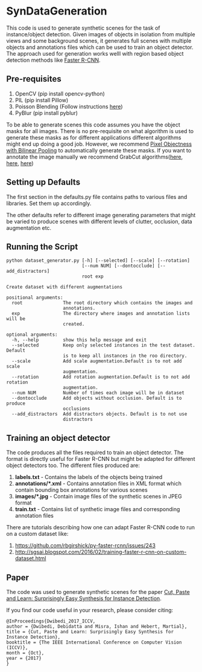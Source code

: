 # SynDataGeneration 

This code is used to generate synthetic scenes for the task of instance/object detection. Given images of objects in isolation from multiple views and some background scenes, it generates full scenes with multiple objects and annotations files which can be used to train an object detector. The approach used for generation works welll with region based object detection methods like [Faster R-CNN](https://github.com/rbgirshick/py-faster-rcnn).

## Pre-requisites 
1. OpenCV (pip install opencv-python)
2. PIL (pip install Pillow)
3. Poisson Blending (Follow instructions [here](https://github.com/yskmt/pb))
4. PyBlur (pip install pyblur)

To be able to generate scenes this code assumes you have the object masks for all images. There is no pre-requisite on what algorithm is used to generate these masks as for different applications different algorithms might end up doing a good job. However, we recommend [Pixel Objectness with Bilinear Pooling](https://github.com/debidatta/pixelobjectness-bp) to automatically generate these masks. If you want to annotate the image manually we recommend GrabCut algorithms([here](https://github.com/opencv/opencv/blob/master/samples/python/grabcut.py), [here](https://github.com/cmuartfab/grabcut), [here](https://github.com/daviddoria/GrabCut))

## Setting up Defaults
The first section in the defaults.py file contains paths to various files and libraries. Set them up accordingly.

The other defaults refer to different image generating parameters that might be varied to produce scenes with different levels of clutter, occlusion, data augmentation etc. 

## Running the Script
```
python dataset_generator.py [-h] [--selected] [--scale] [--rotation]
                            [--num NUM] [--dontocclude] [--add_distractors]
                            root exp

Create dataset with different augmentations

positional arguments:
  root               The root directory which contains the images and
                     annotations.
  exp                The directory where images and annotation lists will be
                     created.

optional arguments:
  -h, --help         show this help message and exit
  --selected         Keep only selected instances in the test dataset. Default
                     is to keep all instances in the roo directory.
  --scale            Add scale augmentation.Default is to not add scale
                     augmentation.
  --rotation         Add rotation augmentation.Default is to not add rotation
                     augmentation.
  --num NUM          Number of times each image will be in dataset
  --dontocclude      Add objects without occlusion. Default is to produce
                     occlusions
  --add_distractors  Add distractors objects. Default is to not use
                     distractors
```

## Training an object detector
The code produces all the files required to train an object detector. The format is directly useful for Faster R-CNN but might be adapted for different object detectors too. The different files produced are:
1. __labels.txt__ - Contains the labels of the objects being trained
2. __annotations/*.xml__ - Contains annotation files in XML format which contain bounding box annotations for various scenes
3. __images/*.jpg__ - Contain image files of the synthetic scenes in JPEG format 
4. __train.txt__ - Contains list of synthetic image files and corresponding annotation files

There are tutorials describing how one can adapt Faster R-CNN code to run on a custom dataset like:
1. https://github.com/rbgirshick/py-faster-rcnn/issues/243
2. http://sgsai.blogspot.com/2016/02/training-faster-r-cnn-on-custom-dataset.html

## Paper

The code was used to generate synthetic scenes for the paper [Cut, Paste and Learn: Surprisingly Easy Synthesis for Instance Detection](https://arxiv.org/abs/1708.01642). 

If you find our code useful in your research, please consider citing:
```
@InProceedings{Dwibedi_2017_ICCV,
author = {Dwibedi, Debidatta and Misra, Ishan and Hebert, Martial},
title = {Cut, Paste and Learn: Surprisingly Easy Synthesis for Instance Detection},
booktitle = {The IEEE International Conference on Computer Vision (ICCV)},
month = {Oct},
year = {2017}
}
```
